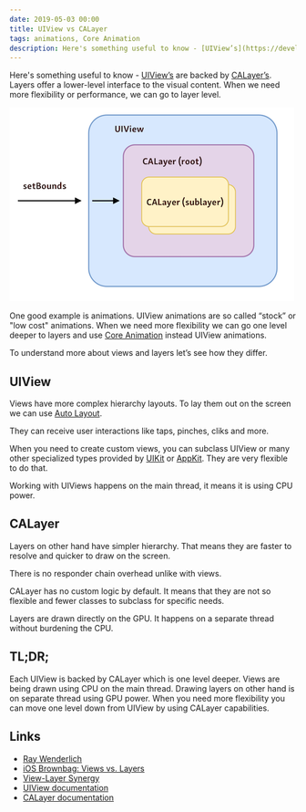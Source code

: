 ```yaml
---
date: 2019-05-03 00:00
title: UIView vs CALayer
tags: animations, Core Animation
description: Here's something useful to know - [UIView’s](https://developer.apple.com/documentation/uikit/uiview) are backed by [CALayer’s](https://developer.apple.com/documentation/quartzcore/calayer). Layers offer a lower-level interface to the visual content. When we need more flexibility or performance, we can go to layer level. 
---
```


Here's something useful to know - [UIView’s](https://developer.apple.com/documentation/uikit/uiview) are backed by [CALayer’s](https://developer.apple.com/documentation/quartzcore/calayer). Layers offer a lower-level interface to the visual content. When we need more flexibility or performance, we can go to layer level.

![Each UIView has an assigned layer](/assets/img/uiview-calayer.png)

One good example is animations. UIView animations are so called “stock” or "low cost" animations. When we need more flexibility we can go one level deeper to layers and use [Core Animation]() instead UIView animations.

To understand more about views and layers let’s see how they differ.

## UIView

Views have more complex hierarchy layouts. To lay them out on the screen we can use [Auto Layout](https://developer.apple.com/library/archive/documentation/UserExperience/Conceptual/AutolayoutPG/index.html).

They can receive user interactions like taps, pinches, cliks and more.

When you need to create custom views, you can subclass UIView or many other specialized types provided by [UIKit](https://developer.apple.com/documentation/uikit) or [AppKit](https://developer.apple.com/documentation/appkit). They are very flexible to do that.

Working with UIViews happens on the main thread, it means it is using CPU power.

## CALayer

Layers on other hand have simpler hierarchy. That means they are faster to resolve and quicker to draw on the screen.

There is no responder chain overhead unlike with views.

CALayer has no custom logic by default. It means that they are not so flexible and fewer classes to subclass for specific needs.

Layers are drawn directly on the GPU. It happens on a separate thread without burdening the CPU.

## TL;DR;

Each UIView is backed by CALayer which is one level deeper. Views are being drawn using CPU on the main thread. Drawing layers on other hand is on separate thread using GPU power. When you need more flexibility you can move one level down from UIView by using CALayer capabilities.

## Links

* [Ray Wenderlich](https://www.raywenderlich.com/402-calayer-tutorial-for-ios-getting-started)
* [iOS Brownbag: Views vs. Layers](https://dzone.com/articles/ios-brownbag-views-vs-layers)
* [View-Layer Synergy](https://www.objc.io/issues/12-animations/view-layer-synergy/)
* [UIView documentation](https://developer.apple.com/documentation/uikit/uiview)
* [CALayer documentation](https://developer.apple.com/documentation/quartzcore/calayer)
